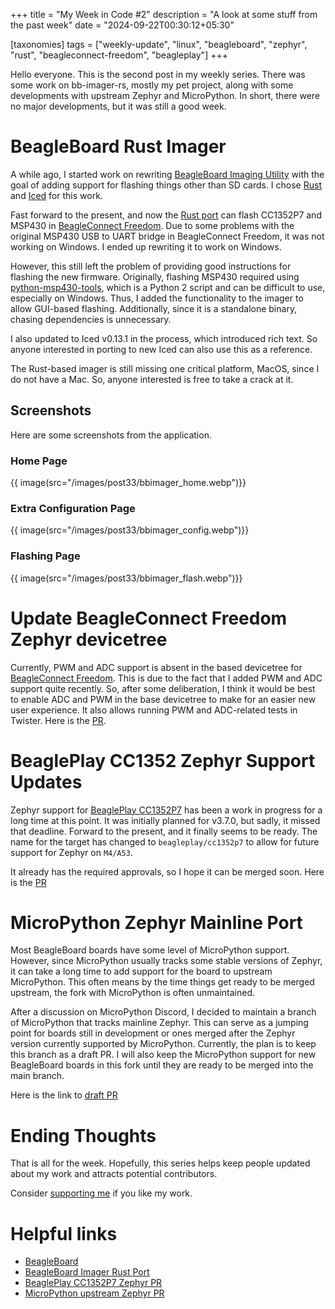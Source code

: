 +++
title = "My Week in Code #2"
description = "A look at some stuff from the past week"
date = "2024-09-22T00:30:12+05:30"

[taxonomies]
tags = ["weekly-update", "linux", "beagleboard", "zephyr", "rust", "beagleconnect-freedom", "beagleplay"]
+++


Hello everyone. This is the second post in my weekly series. There was some work on bb-imager-rs, mostly my pet project, along with some developments with upstream Zephyr and MicroPython. In short, there were no major developments, but it was still a good week.

# BeagleBoard Rust Imager

A while ago, I started work on rewriting [BeagleBoard Imaging Utility](https://www.beagleboard.org/bb-imager) with the goal of adding support for flashing things other than SD cards. I chose [Rust](https://www.rust-lang.org/) and [Iced](https://iced.rs/) for this work.

Fast forward to the present, and now the [Rust port](https://openbeagle.org/ayush1325/bb-imager-rs) can flash CC1352P7 and MSP430 in [BeagleConnect Freedom](https://www.beagleboard.org/boards/beagleconnect-freedom). Due to some problems with the original MSP430 USB to UART bridge in BeagleConnect Freedom, it was not working on Windows. I ended up rewriting it to work on Windows. 

However, this still left the problem of providing good instructions for flashing the new firmware. Originally, flashing MSP430 required using [python-msp430-tools](https://github.com/zsquareplusc/python-msp430-tools/tree/master), which is a Python 2 script and can be difficult to use, especially on Windows. Thus, I added the functionality to the imager to allow GUI-based flashing. Additionally, since it is a standalone binary, chasing dependencies is unnecessary.

I also updated to Iced v0.13.1 in the process, which introduced rich text. So anyone interested in porting to new Iced can also use this as a reference.

The Rust-based imager is still missing one critical platform, MacOS, since I do not have a Mac. So, anyone interested is free to take a crack at it.

## Screenshots

Here are some screenshots from the application.

### Home Page
{{ image(src="/images/post33/bbimager_home.webp")}}

### Extra Configuration Page
{{ image(src="/images/post33/bbimager_config.webp")}}

### Flashing Page
{{ image(src="/images/post33/bbimager_flash.webp")}}

# Update BeagleConnect Freedom Zephyr devicetree

Currently, PWM and ADC support is absent in the based devicetree for [BeagleConnect Freedom](https://www.beagleboard.org/boards/beagleconnect-freedom). This is due to the fact that I added PWM and ADC support quite recently. So, after some deliberation, I think it would be best to enable ADC and PWM in the base devicetree to make for an easier new user experience. It also allows running PWM and ADC-related tests in Twister. Here is the [PR](https://github.com/zephyrproject-rtos/zephyr/pull/78667).

# BeaglePlay CC1352 Zephyr Support Updates

Zephyr support for [BeaglePlay CC1352P7](https://www.beagleboard.org/boards/beagleplay) has been a work in progress for a long time at this point. It was initially planned for v3.7.0, but sadly, it missed that deadline. Forward to the present, and it finally seems to be ready. The name for the target has changed to `beagleplay/cc1352p7` to allow for future support for Zephyr on `M4/A53`.

It already has the required approvals, so I hope it can be merged soon. Here is the [PR](https://github.com/zephyrproject-rtos/zephyr/pull/64718)

# MicroPython Zephyr Mainline Port

Most BeagleBoard boards have some level of MicroPython support. However, since MicroPython usually tracks some stable versions of Zephyr, it can take a long time to add support for the board to upstream MicroPython. This often means by the time things get ready to be merged upstream, the fork with MicroPython is often unmaintained.

After a discussion on MicroPython Discord, I decided to maintain a branch of MicroPython that tracks mainline Zephyr. This can serve as a jumping point for boards still in development or ones merged after the Zephyr version currently supported by MicroPython. Currently, the plan is to keep this branch as a draft PR. I will also keep the MicroPython support for new BeagleBoard boards in this fork until they are ready to be merged into the main branch.

Here is the link to [draft PR](https://github.com/micropython/micropython/pull/15891)

# Ending Thoughts

That is all for the week. Hopefully, this series helps keep people updated about my work and attracts potential contributors.

Consider [supporting me](@/pages/about.md) if you like my work.

# Helpful links
- [BeagleBoard](https://www.beagleboard.org/)
- [BeagleBoard Imager Rust Port](https://openbeagle.org/ayush1325/bb-imager-rs)
- [BeaglePlay CC1352P7 Zephyr PR](https://github.com/zephyrproject-rtos/zephyr/pull/64718)
- [MicroPython upstream Zephyr PR](https://github.com/micropython/micropython/pull/15891)
